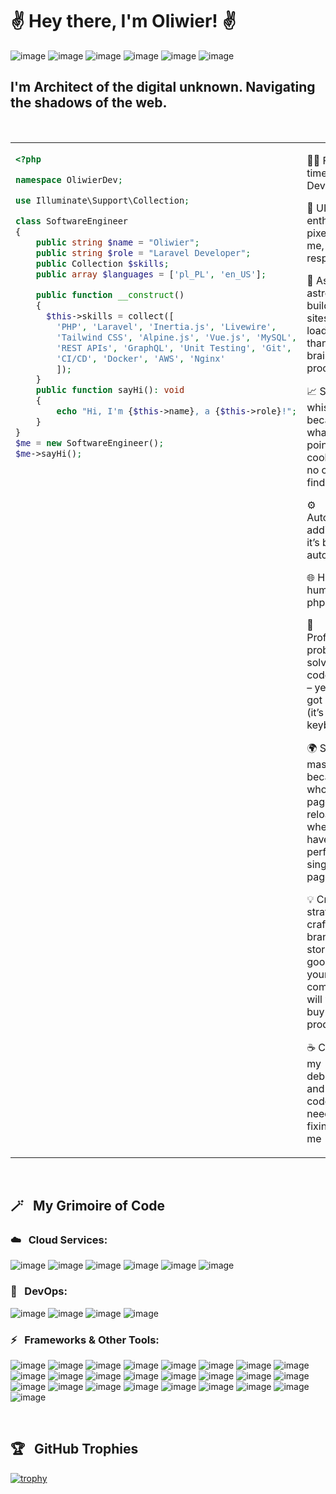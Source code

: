 # ✌️ Hey there, I'm Oliwier! ✌️
![image](https://img.shields.io/badge/Vue.js-4FC08D.svg?style=for-the-badge&logo=vuedotjs&logoColor=white)
![image](https://img.shields.io/badge/Inertia-9553E9.svg?style=for-the-badge&logo=Inertia&logoColor=white)
![image](https://img.shields.io/badge/Laravel-FF2D20.svg?style=for-the-badge&logo=Laravel&logoColor=white)
![image](https://img.shields.io/badge/Tailwind%20CSS-06B6D4.svg?style=for-the-badge&logo=Tailwind-CSS&logoColor=white)
![image](https://img.shields.io/badge/Livewire-4E56A6.svg?style=for-the-badge&logo=Livewire&logoColor=white)
![image](https://img.shields.io/badge/Alpine.js-8BC0D0.svg?style=for-the-badge&logo=alpinedotjs&logoColor=black)

## I'm Architect of the digital unknown. Navigating the shadows of the web.
<br>
<table>
  <tr>
    <td width="50%" valign="top">

```php
<?php

namespace OliwierDev;

use Illuminate\Support\Collection;

class SoftwareEngineer
{
    public string $name = "Oliwier";
    public string $role = "Laravel Developer";
    public Collection $skills;
    public array $languages = ['pl_PL', 'en_US'];

    public function __construct()
    {
      $this->skills = collect([
        'PHP', 'Laravel', 'Inertia.js', 'Livewire',
        'Tailwind CSS', 'Alpine.js', 'Vue.js', 'MySQL',
        'REST APIs', 'GraphQL', 'Unit Testing', 'Git',
        'CI/CD', 'Docker', 'AWS', 'Nginx'
        ]);
    }
    public function sayHi(): void
    {
        echo "Hi, I'm {$this->name}, a {$this->role}!";
    }
}
$me = new SoftwareEngineer();
$me->sayHi();
```
</td>
   <td width="50%" valign="top">
     <p>
      🧑‍💻 Full-time Laravel Developer  </p>
        <p>
      🎨 UI/UX enthusiast – pixels fear me, Figma respects me  
        </p>
        <p>
      🚀 Astro astronaut – building sites that load faster than your brain can process  
        </p>
     <p>
      📈 SEO whisperer – because what's the point of a cool site if no one finds it?  
     </p>
     <p>
      ⚙️ Automation addict – if it’s boring, I automate it  
     </p>
          <p>
      🌐 Half human, half php artisan
          </p>
     <p>
      🧩 Professional problem solver & code wizard – yes, I’ve got a wand (it’s a keyboard)
</p>
     <p>
       🌍 SPA master – because who needs page reloads when you have a perfect single-page app?
</p>
     <p>
       💡 Creative strategist – crafting brand stories so good, even your competition will want to buy your product 🎤
     </p>
<p>
☕ Coffee is my debugger – and yes, it’s code that needs fixing, not me
  </p>
     </td>
</table>
<br>

## 🪄 &nbsp; My Grimoire of Code
### ☁️ &nbsp; Cloud Services:
![image](https://img.shields.io/badge/Vercel-000000.svg?style=for-the-badge&logo=Vercel&logoColor=white)
![image](https://img.shields.io/badge/Netlify-00C7B7.svg?style=for-the-badge&logo=Netlify&logoColor=white)
![image](https://img.shields.io/badge/Cloudflare-F38020.svg?style=for-the-badge&logo=Cloudflare&logoColor=white)
![image](https://img.shields.io/badge/Amazon%20S3-569A31.svg?style=for-the-badge&logo=Amazon-S3&logoColor=white)
![image](https://img.shields.io/badge/Resend-000000.svg?style=for-the-badge&logo=Resend&logoColor=white)
![image](https://img.shields.io/badge/Mailgun-F06B66.svg?style=for-the-badge&logo=Mailgun&logoColor=white)

### 🧪 &nbsp; DevOps:
![image](https://img.shields.io/badge/Docker-2496ED.svg?style=for-the-badge&logo=Docker&logoColor=white)
![image](https://img.shields.io/badge/Buddy-1A86FD.svg?style=for-the-badge&logo=Buddy&logoColor=white)
![image](https://img.shields.io/badge/GitHub%20Actions-2088FF.svg?style=for-the-badge&logo=GitHub-Actions&logoColor=white)
![image](https://img.shields.io/badge/DigitalOcean-0080FF.svg?style=for-the-badge&logo=DigitalOcean&logoColor=white)

### ⚡ &nbsp; Frameworks & Other Tools:
![image](https://img.shields.io/badge/Vue.js-4FC08D.svg?style=for-the-badge&logo=vuedotjs&logoColor=white)
![image](https://img.shields.io/badge/Inertia-9553E9.svg?style=for-the-badge&logo=Inertia&logoColor=white)
![image](https://img.shields.io/badge/Laravel-FF2D20.svg?style=for-the-badge&logo=Laravel&logoColor=white)
![image](https://img.shields.io/badge/Tailwind%20CSS-06B6D4.svg?style=for-the-badge&logo=Tailwind-CSS&logoColor=white)
![image](https://img.shields.io/badge/Livewire-4E56A6.svg?style=for-the-badge&logo=Livewire&logoColor=white)
![image](https://img.shields.io/badge/Alpine.js-8BC0D0.svg?style=for-the-badge&logo=alpinedotjs&logoColor=black)
![image](https://img.shields.io/badge/Filament-FDAE4B.svg?style=for-the-badge&logo=Filament&logoColor=black)
![image](https://img.shields.io/badge/Redis-FF4438.svg?style=for-the-badge&logo=Redis&logoColor=white)
![image](https://img.shields.io/badge/Vite-646CFF.svg?style=for-the-badge&logo=Vite&logoColor=white)
![image](https://img.shields.io/badge/Astro-BC52EE.svg?style=for-the-badge&logo=Astro&logoColor=white)
![image](https://img.shields.io/badge/Sanity-F03E2F.svg?style=for-the-badge&logo=Sanity&logoColor=white)
![image](https://img.shields.io/badge/GraphQL-E10098.svg?style=for-the-badge&logo=GraphQL&logoColor=white)
![image](https://img.shields.io/badge/React-61DAFB.svg?style=for-the-badge&logo=React&logoColor=black)
![image](https://img.shields.io/badge/PrimeVue-41B883.svg?style=for-the-badge&logo=PrimeVue&logoColor=white)
![image](https://img.shields.io/badge/Vuetify-1867C0.svg?style=for-the-badge&logo=Vuetify&logoColor=white)
![image](https://img.shields.io/badge/Postman-FF6C37.svg?style=for-the-badge&logo=Postman&logoColor=white)
![image](https://img.shields.io/badge/Chakra%20UI-319795.svg?style=for-the-badge&logo=Chakra-UI&logoColor=white)
![image](https://img.shields.io/badge/shadcn/ui-000000.svg?style=for-the-badge&logo=shadcn/ui&logoColor=white)
![image](https://img.shields.io/badge/MySQL-4479A1.svg?style=for-the-badge&logo=MySQL&logoColor=white)
![image](https://img.shields.io/badge/PHP-777BB4.svg?style=for-the-badge&logo=PHP&logoColor=white)
![image](https://img.shields.io/badge/Yii-40B3D8.svg?style=for-the-badge&logo=Yii&logoColor=white)
![image](https://img.shields.io/badge/Framer-0055FF.svg?style=for-the-badge&logo=Framer&logoColor=white)
![image](https://img.shields.io/badge/PhpStorm-000000.svg?style=for-the-badge&logo=PhpStorm&logoColor=white)
![image](https://img.shields.io/badge/Figma-F24E1E.svg?style=for-the-badge&logo=Figma&logoColor=white)
![image](https://img.shields.io/badge/Sketch-F7B500.svg?style=for-the-badge&logo=Sketch&logoColor=black)


<br>
<h2>🏆 &nbsp; GitHub Trophies</h2>

[![trophy](https://github-profile-trophy.vercel.app/?username=Inaxo&margin-w=10&margin-h=10)](https://github.com/ryo-ma/github-profile-trophy)
